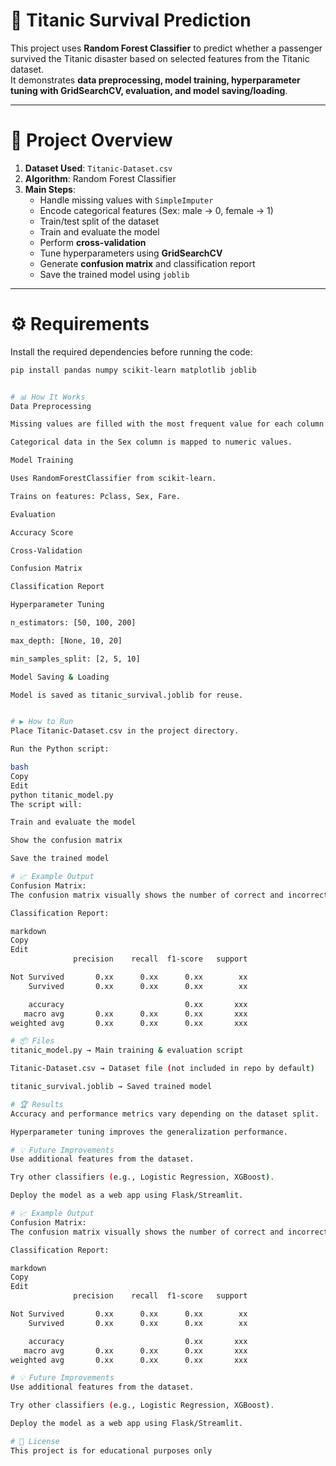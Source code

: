 # 🚢 Titanic Survival Prediction

This project uses **Random Forest Classifier** to predict whether a passenger survived the Titanic disaster based on selected features from the Titanic dataset.  
It demonstrates **data preprocessing, model training, hyperparameter tuning with GridSearchCV, evaluation, and model saving/loading**.

---

# 📂 Project Overview

1. **Dataset Used**: `Titanic-Dataset.csv`
2. **Algorithm**: Random Forest Classifier
3. **Main Steps**:
   - Handle missing values with `SimpleImputer`
   - Encode categorical features (Sex: male → 0, female → 1)
   - Train/test split of the dataset
   - Train and evaluate the model
   - Perform **cross-validation**
   - Tune hyperparameters using **GridSearchCV**
   - Generate **confusion matrix** and classification report
   - Save the trained model using `joblib`

---

# ⚙️ Requirements

Install the required dependencies before running the code:

```bash
pip install pandas numpy scikit-learn matplotlib joblib


# 📊 How It Works
Data Preprocessing

Missing values are filled with the most frequent value for each column.

Categorical data in the Sex column is mapped to numeric values.

Model Training

Uses RandomForestClassifier from scikit-learn.

Trains on features: Pclass, Sex, Fare.

Evaluation

Accuracy Score

Cross-Validation

Confusion Matrix

Classification Report

Hyperparameter Tuning

n_estimators: [50, 100, 200]

max_depth: [None, 10, 20]

min_samples_split: [2, 5, 10]

Model Saving & Loading

Model is saved as titanic_survival.joblib for reuse.


# ▶️ How to Run
Place Titanic-Dataset.csv in the project directory.

Run the Python script:

bash
Copy
Edit
python titanic_model.py
The script will:

Train and evaluate the model

Show the confusion matrix

Save the trained model

# 📈 Example Output
Confusion Matrix:
The confusion matrix visually shows the number of correct and incorrect predictions.

Classification Report:

markdown
Copy
Edit
              precision    recall  f1-score   support

Not Survived       0.xx      0.xx      0.xx        xx
    Survived       0.xx      0.xx      0.xx        xx

    accuracy                           0.xx       xxx
   macro avg       0.xx      0.xx      0.xx       xxx
weighted avg       0.xx      0.xx      0.xx       xxx

# 📦 Files
titanic_model.py → Main training & evaluation script

Titanic-Dataset.csv → Dataset file (not included in repo by default)

titanic_survival.joblib → Saved trained model

# 🏆 Results
Accuracy and performance metrics vary depending on the dataset split.

Hyperparameter tuning improves the generalization performance.

# 💡 Future Improvements
Use additional features from the dataset.

Try other classifiers (e.g., Logistic Regression, XGBoost).

Deploy the model as a web app using Flask/Streamlit.

# 📈 Example Output
Confusion Matrix:
The confusion matrix visually shows the number of correct and incorrect predictions.

Classification Report:

markdown
Copy
Edit
              precision    recall  f1-score   support

Not Survived       0.xx      0.xx      0.xx        xx
    Survived       0.xx      0.xx      0.xx        xx

    accuracy                           0.xx       xxx
   macro avg       0.xx      0.xx      0.xx       xxx
weighted avg       0.xx      0.xx      0.xx       xxx

# 💡 Future Improvements
Use additional features from the dataset.

Try other classifiers (e.g., Logistic Regression, XGBoost).

Deploy the model as a web app using Flask/Streamlit.

# 📜 License
This project is for educational purposes only

